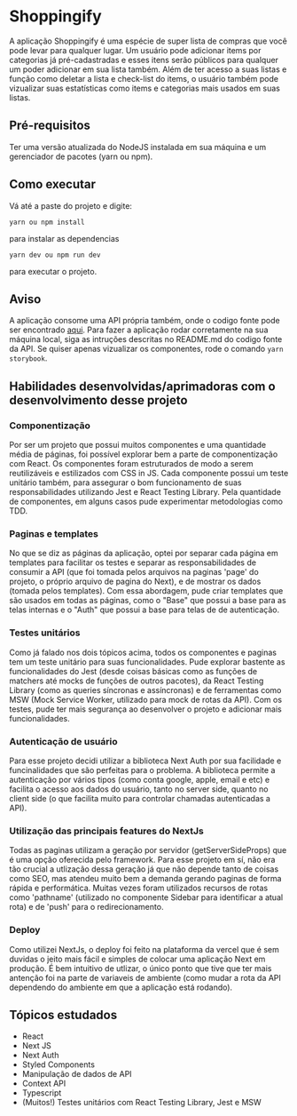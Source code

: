 # Shoppingify
A aplicação Shoppingify é uma espécie de super lista de compras que você pode levar para qualquer lugar. Um usuário pode adicionar items por categorias já pré-cadastradas e esses itens serão públicos para qualquer um poder adicionar em sua lista também. Além de ter acesso a suas listas e função como deletar a lista e check-list do items, o usuário também pode vizualizar suas estatísticas como items e categorias mais usados em suas listas.


## Pré-requisitos
Ter uma versão atualizada do NodeJS instalada em sua máquina e um gerenciador de pacotes (yarn ou npm).

## Como executar
Vá até a paste do projeto e digite:
```
yarn ou npm install
```
para instalar as dependencias
```
yarn dev ou npm run dev
```
para executar o projeto.

## Aviso
A aplicação consome uma API própria também, onde o codigo fonte pode ser encontrado [aqui](https://github.com/CaioGrossi/Shoppingify-API). Para fazer a aplicação rodar corretamente na sua máquina local, siga as intruções descritas no README.md do codigo fonte da API. Se quiser apenas vizualizar os componentes, rode o comando ``` yarn storybook ```.

## Habilidades desenvolvidas/aprimadoras com o desenvolvimento desse projeto

### Componentização
Por ser um projeto que possui muitos componentes e uma quantidade média de páginas, foi possível explorar bem a parte de componentização com React. Os componentes foram estruturados de modo a serem reutilizáveis e estilizados com CSS in JS. Cada componente possui um teste unitário também, para assegurar o bom funcionamento de suas responsabilidades utilizando Jest e React Testing Library. Pela quantidade de componentes, em alguns casos pude experimentar metodologias como TDD.

### Paginas e templates
No que se diz as páginas da aplicação, optei por separar cada página em templates para facilitar os testes e separar as responsabilidades de consumir a API (que foi tomada pelos arquivos na paginas 'page' do projeto, o próprio arquivo de pagina do Next), e de mostrar os dados (tomada pelos templates). Com essa abordagem, pude criar templates que são usados em todas as páginas, como o "Base" que possui a base para as telas internas  e o "Auth" que possui a base para telas de de autenticação.

### Testes unitários
Como já falado nos dois tópicos acima, todos os componentes e paginas tem um teste unitário para suas funcionalidades. Pude explorar bastente as funcionalidades do Jest (desde coisas básicas como as funções de matchers até mocks de funções de outros pacotes), da React Testing Library (como as queries síncronas e assíncronas) e de ferramentas como MSW (Mock Service Worker, utilizado para mock de rotas da API). Com os testes, pude ter mais segurança ao desenvolver o projeto e adicionar mais funcionalidades. 

### Autenticação de usuário
Para esse projeto decidi utilizar a biblioteca Next Auth por sua facilidade e funcinalidades que são perfeitas para o problema. A biblioteca permite a autenticação por vários tipos (como conta google, apple, email e etc) e facilita o acesso aos dados do usuário, tanto no server side, quanto no client side (o que facilita muito para controlar chamadas autenticadas a API).

### Utilização das principais features do NextJs
Todas as paginas utilizam a geração por servidor (getServerSideProps) que é uma opção oferecida pelo framework. Para esse projeto em sí, não era tão crucial a utlização dessa geração já que não depende tanto de coisas como SEO, mas atendeu muito bem a demanda gerando paginas de forma rápida e performática. Muitas vezes foram utilizados recursos de rotas como 'pathname' (utilizado no componente Sidebar para identificar a atual rota) e de 'push' para o redirecionamento.

### Deploy 
Como utilizei NextJs, o deploy foi feito na plataforma da vercel que é sem duvidas o jeito mais fácil e simples de colocar uma aplicação Next em produção. É bem intuitivo de utlizar, o único ponto que tive que ter mais antenção foi na parte de variaveis de ambiente (como mudar a rota da API dependendo do ambiente em que a aplicação está rodando).

## Tópicos estudados
* React
* Next JS
* Next Auth
* Styled Components
* Manipulação de dados de API
* Context API
* Typescript
* (Muitos!) Testes unitários com React Testing Library, Jest e MSW
